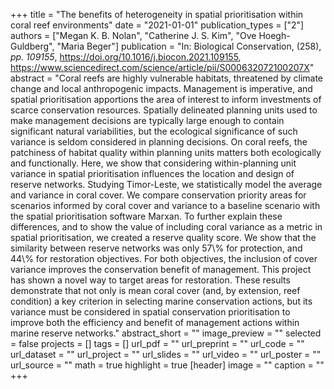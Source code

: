 +++
title = "The benefits of heterogeneity in spatial prioritisation within coral reef environments"
date = "2021-01-01"
publication_types = ["2"]
authors = ["Megan K. B. Nolan", "Catherine J. S. Kim", "Ove Hoegh-Guldberg", "Maria Beger"]
publication = "In: Biological Conservation, (258), _pp. 109155_, https://doi.org/10.1016/j.biocon.2021.109155, https://www.sciencedirect.com/science/article/pii/S000632072100207X"
abstract = "Coral reefs are highly vulnerable habitats, threatened by climate change and local anthropogenic impacts. Management is imperative, and spatial prioritisation apportions the area of interest to inform investments of scarce conservation resources. Spatially delineated planning units used to make management decisions are typically large enough to contain significant natural variabilities, but the ecological significance of such variance is seldom considered in planning decisions. On coral reefs, the patchiness of habitat quality within planning units matters both ecologically and functionally. Here, we show that considering within-planning unit variance in spatial prioritisation influences the location and design of reserve networks. Studying Timor-Leste, we statistically model the average and variance in coral cover. We compare conservation priority areas for scenarios informed by coral cover and variance to a baseline scenario with the spatial prioritisation software Marxan. To further explain these differences, and to show the value of including coral variance as a metric in spatial prioritisation, we created a reserve quality score. We show that the similarity between reserve networks was only 57\\% for protection, and 44\\% for restoration objectives. For both objectives, the inclusion of cover variance improves the conservation benefit of management. This project has shown a novel way to target areas for restoration. These results demonstrate that not only is mean coral cover (and, by extension, reef condition) a key criterion in selecting marine conservation actions, but its variance must be considered in spatial conservation prioritisation to improve both the efficiency and benefit of management actions within marine reserve networks."
abstract_short = ""
image_preview = ""
selected = false
projects = []
tags = []
url_pdf = ""
url_preprint = ""
url_code = ""
url_dataset = ""
url_project = ""
url_slides = ""
url_video = ""
url_poster = ""
url_source = ""
math = true
highlight = true
[header]
image = ""
caption = ""
+++
